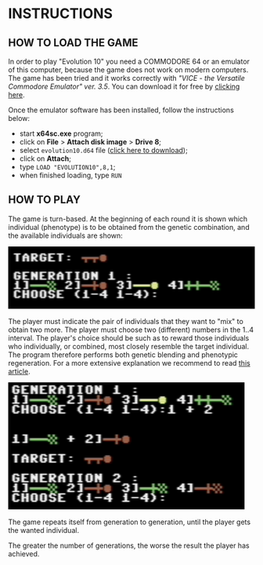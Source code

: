 # INSTRUCTIONS

## HOW TO LOAD THE GAME

In order to play "Evolution 10" you need a COMMODORE 64 or an emulator of this computer, because the game does not work on modern computers. The game has been tried and it works correctly with *"VICE - the Versatile Commodore Emulator" ver. 3.5*. You can download it for free by [clicking here](http://vice-emu.sourceforge.net/).  

Once the emulator software has been installed, follow the instructions below:
 - start **x64sc.exe** program;
 - click on **File** > **Attach disk image** > **Drive 8**;
 - select <code>evolution10.d64</code> file ([click here to download](/blob/master/evolution10.d64));
 - click on **Attach**;
 - type <code>LOAD "EVOLUTION10",8,1</code>;
 - when finished loading, type <code>RUN</code>

## HOW TO PLAY

The game is turn-based. At the beginning of each round it is shown which individual (phenotype) is to be obtained from the genetic combination, and the available individuals are shown:

![copertina](images/instructions1.png)

The player must indicate the pair of individuals that they want to "mix" to obtain two more. The player must choose two (different) numbers in the 1..4 interval. The player's choice should be such as to reward those individuals who individually, or combined, most closely resemble the target individual. The program therefore performs both genetic blending and phenotypic regeneration. For a more extensive explanation we recommend to read [this article](https://retroprogramming.iwashere.eu/evolution10:genotype).

![copertina](images/instructions2.png)

The game repeats itself from generation to generation, until the player gets the wanted individual.

The greater the number of generations, the worse the result the player has achieved.